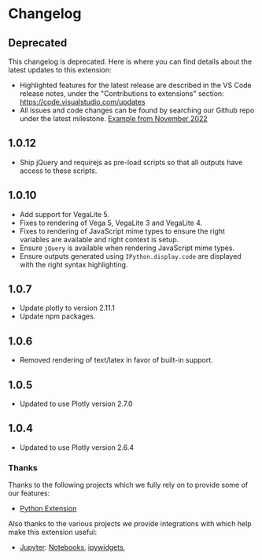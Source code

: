 # Changelog

## Deprecated

This changelog is deprecated. Here is where you can find details about the latest updates to this extension:
- Highlighted features for the latest release are described in the VS Code release notes, under the "Contributions to extensions" section: https://code.visualstudio.com/updates
- All issues and code changes can be found by searching our Github repo under the latest milestone. [Example from November 2022](https://github.com/microsoft/vscode-jupyter/issues?q=is%3Aclosed+milestone%3A%22November+2022%22+)

## 1.0.12
* Ship jQuery and requirejs as pre-load scripts so that all outputs have access to these scripts.

## 1.0.10
* Add support for VegaLite 5.
* Fixes to rendering of Vega 5, VegaLite 3 and VegaLite 4.
* Fixes to rendering of JavaScript mime types to ensure the right variables are available and right context is setup.
* Ensure `jQuery` is available when rendering JavaScript mime types.
* Ensure outputs generated using `IPython.display.code` are displayed with the right syntax highlighting.

## 1.0.7
* Update plotly to version 2.11.1
* Update npm packages.

## 1.0.6
* Removed rendering of text/latex in favor of built-in support.

## 1.0.5
* Updated to use Plotly version 2.7.0

## 1.0.4
* Updated to use Plotly version 2.6.4

### Thanks

Thanks to the following projects which we fully rely on to provide some of
our features:

-   [Python Extension](https://marketplace.visualstudio.com/items?itemName=ms-python.python)

Also thanks to the various projects we provide integrations with which help
make this extension useful:

-   [Jupyter](https://jupyter.org/):
    [Notebooks](https://jupyter-notebook.readthedocs.io/en/latest/?badge=latest),
    [ipywidgets](https://ipywidgets.readthedocs.io/en/latest/),
